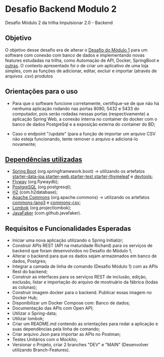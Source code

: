 # Desafio Backend Modulo 2
Desafio Módulo 2 da trilha Impulsionar 2.0 - Backend

## Objetivo
O objetivo desse desafio era de alterar o [Desafio do Módulo 1](https://github.com/Artur-Bertoni/desafioBackendModulo1) para um software com conexão com banco de dados e implementando novas features estudadas na trilha, como Automação de API, Docker, SpringBoot e [outras](doc:requisitos-e-funcionalidades-esperadas).
O contexto apresentado foi o de criar um aplicativo de uma loja simples, com as funções de adicionar, editar, excluir e importar (através de arquivos .csv) produtos

## Orientações para o uso
- Para que o software funcione corretamente, certifique-se de que não há nenhuma aplicação rodando nas portas 8080, 5432 e 5433 do computador, pois serão rodadas nessas portas (respectivamente) a aplicação Spring Web, a conexão interna no container do docker com o banco de dados PostgreSql e a exposição externa do container do BD;

- Caso o endpoint "/update" (para a função de importar um arquivo CSV não esteja funcionando, tente remover o arquivo e adicioná-lo novamente;

## [Dependências utilizadas](https://github.com/Artur-Bertoni/desafioBackendModulo2/blob/main/pom.xml)
- [Spring Boot](https://spring.io/projects/spring-boot) (org.springframework.boot) -> utilizando os artefatos [starter-data-jpa](https://mvnrepository.com/artifact/org.springframework.boot/spring-boot-starter-data-jpa),[starter-web](https://mvnrepository.com/artifact/org.springframework.boot/spring-boot-starter-web),[starter-test](https://mvnrepository.com/artifact/org.springframework.boot/spring-boot-starter-test),[starter-thymeleaf](https://mvnrepository.com/artifact/org.springframework.boot/spring-boot-starter-thymeleaf) e [devtools](https://mvnrepository.com/artifact/org.springframework.boot/spring-boot-devtools);
- [Flyway](https://flywaydb.org) (org.flywaydb);
- [PostgreSQL](https://www.postgresql.org) (org.postgresql);
- [H2](https://www.h2database.com/html/main.html) (com.h2database);
- [Apache Commons](https://commons.apache.org) (org.apache.commons) -> utilizando os artefatos [commons-lang3](https://commons.apache.org/proper/commons-lang/) e [commons-csv](https://commons.apache.org/proper/commons-csv/);
- [Lombok](https://projectlombok.org) (org.projectlombok);
- [JavaFaker](https://github.com/DiUS/java-faker) (com.github.javafaker).

## Requisitos e Funcionalidades Esperadas
- Iniciar uma nova aplicação utilizando o Spring Initializr;
- Construir APIs REST (API na maturidade Richard) para os serviços de backend que foram desenvolvidos no Desafio do Módulo 1;
- Alterar o backend para que os dados sejam armazenados em banco de dados, Postgres;
- Integrar a camada de linha de comando (Desafio Módulo 1) com as APIs Rest do backend;
- Construir as interfaces para os serviços REST de inclusão, edição, exclusão, listar e importação do arquivo de mostruário da fábrica (todas as colunas);
- Construir imagem docker para o backend. Publicar essas imagem no Docker Hub;
- Disponibilizar um Docker Compose com: Banco de dados;
- Documentação das APIs com Open API;
- Utilizar o Spring-data;
- Utilizar lombok;
- Criar um README.md contendo as orientações para rodar a aplicação e suas dependências pela linha de comando;
- Criar arquivo Json para importar as APIs no Postman;
- Testes Unitários com o Mockito;
- Versionar o Projeto, criar 2 branches "DEV" e "MAIN" (Desenvolver utilizando Branch-Features).
